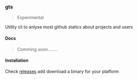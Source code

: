 ### gts

> Experimental


Utility cli to anlyse most github statics about projects and users

#### Docs
> Comming soon........

#### Installation

Check [releases](https://github.com/veritem/gts/releases) add download a binary for your platform
